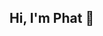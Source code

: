 ## Hi, I'm Phat 👋

<!--
Full name: Nguyễn Xuân Phát
Job: Student of Faculty of Information of Technology; 
Contact:
- _Phone number:_ **+84 703 662 542;**
- _Email:_ **nguyenphat.spth@gmail.com;**
-_ Facebook:_ https://www.facebook.com/suyt.suyt.1422/

Temporary End :v
-->
